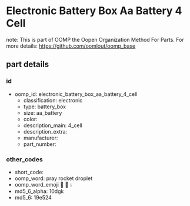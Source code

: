 # Electronic Battery Box Aa Battery 4 Cell  

note: This is part of OOMP the Oopen Organization Method For Parts. For more details: https://github.com/oomlout/oomp_base

##  part details





### id
* oomp_id: electronic_battery_box_aa_battery_4_cell
  * classification: electronic
  * type: battery_box
  * size: aa_battery
  * color: 
  * description_main: 4_cell
  * description_extra: 
  * manufacturer: 
  * part_number: 

### other_codes
* short_code: 
* oomp_word: pray rocket droplet
* oomp_word_emoji :pray: :rocket: :droplet:
* md5_6_alpha: 10dgk
* md5_6: 19e524